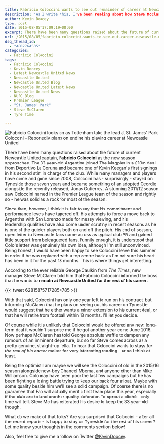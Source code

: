 ```yaml
---
title: Fabricio Coloccini wants to see out remainder of career at Newcastle United
description: 'As I write this, I've been reading about how Steve McClaren and his backroom staff has heated exchanges with players behind the scenes following yet another'
author: Kevin Doocey
type: post
date: 2015-08-05T17:09:19+00:00
excerpt: There have been many questions raised about the future of current Newcastle United captain, Fabricio Coloccini as a the new season approaches. The 33 year-old Argentine joined..
url: /2015/08/05/fabricio-coloccini-wants-to-see-out-career-newcastle-united/
dsq_thread_id:
  - "4002764535"
categories:
  - Fabricio Coloccini
tags:
  - Fabricio Coloccini
  - Kevin Doocey
  - Latest Newcastle United News
  - Newcastle United
  - Newcastle United Blog
  - Newcastle United Latest News
  - Newcastle United News
  - NUFC Blog
  - Premier League
  - "St. James' Park"
  - Steve McClaren
  - Tyne Time

---
```

![Fabricio Coloccini looks on as Tottenham take the lead at St. James' Park](http://www.tynetime.com/wp-content/uploads/2015/08/Fabricio-Coloccini-Newcastle-2015.jpg)
Coloccini - Reportedly plans on ending his playing career at Newcastle United


There have been many questions raised about the future of current Newcastle United captain, **Fabricio Coloccini** as the new season approaches. The 33 year-old Argentine joined The Magpies in a £10m deal from Deportivo La Coruna and became one of Kevin Keegan's first signings in his second stint in charge of the club. While many managers and players have come and gone since 2008, Coloccini has - surprisingly - stayed on Tyneside those seven years and became something of an adopted Geordie alongside the recently released, Jonas Gutierrez. A stunning 2011/12 season saw Coloccini named in the Premier League team of the season and rightly so - he was solid as a rock for most of the season.

Since then, however, I think it is fair to say that his commitment and performance levels have tapered off. His attempts to force a move back to Argentina with San Lorenzo made for messy viewing, and his leadership qualities have also come under scrutiny in recent seasons as he is one of the quieter players both on and off the pitch. His end of season, open letter to Newcastle fans came across as typical club PR and gained little support from beleaguered fans. Funnily enough, it is understood that Colo's letter was genuinely his own idea, although I'm still unconvinced. Being honest,  I would have been happy to see Coloccini leave this summer in order if he was replaced with a top centre back as I'm not sure his heart has been in it for the past 18 months. This is where things get interesting.

According to the ever reliable George Caulkin from _The Times_, new manager Steve McClaren told him that Fabricio Coloccini informed the boss that he wants to **remain at Newcastle United for the rest of his career**.

{{< tweet 628158757172854785 >}}

With that said, Coloccini has only one year left to run on his contract, but informing McClaren that he plans on seeing out his career on Tyneside would suggest that he either wants a minor extension to his current deal, or that he will retire from football within 18 months. I'll let you decide.

Of course while it is unlikely that Coloccini would be offered any new, long-term deal it wouldn't surprise me if he got another year come June 2016. Now perhaps McClaren has told George absolute waffle to dampen any rumours of an imminent departure, but so far Steve comes across as a pretty genuine, straight-up fella. To hear that Coloccini wants to stays _for the rest of his career_ makes for very interesting reading - or so I think at least.

Being the optimist I am maybe we will see the Coloccini of old in the 2015/16 season alongside new-boy Chancel Mbema, and anyone other than Mike Williamson. Colo may have been poor the last few campaigns but he has been fighting a losing battle trying to keep our back four afloat. Maybe with some quality beside him we'll see a solid campaign. Of course there is no guarantee that Fab will actually merit a first team place this year, especially if the club are to land another quality defender. To sprout a cliché - only time will tell. Steve Mc has reiterated his desire to keep the 33 year-old though..

What do we make of that folks? Are you surprised that Coloccini - after all the recent reports - is happy to stay on Tyneside for the rest of his career? Let me know your thoughts in the comments section below!

Also, feel free to give me a follow on Twitter [@KevinDoocey](https://twitter.com/kevindoocey/).
